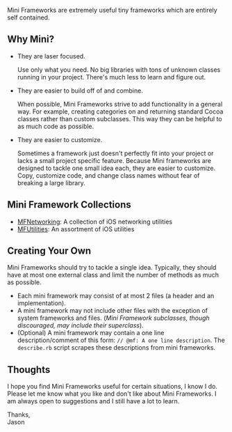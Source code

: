 Mini Frameworks are extremely useful tiny frameworks which are entirely self contained.



Why Mini?
---------

- They are laser focused.

  Use only what you need. No big libraries with tons of unknown classes running in your project. There's much less to learn and figure out.
  
- They are easier to build off of and combine.

  When possible, Mini Frameworks strive to add functionality in a general way. For example, creating categories on and returning standard Cocoa classes rather than custom subclasses. This way they can be helpful to as much code as possible.

- They are easier to customize.
  
  Sometimes a framework just doesn't perfectly fit into your project or lacks a small project specific feature. Because Mini frameworks are designed to tackle one small idea each, they are easier to customize. Copy, customize code, and change class names without fear of breaking a large library.



Mini Framework Collections
--------------------------

- [MFNetworking](https://github.com/jasongregori/MFNetworking): A collection of iOS networking utilities
- [MFUtilities](https://github.com/jasongregori/MFUtilities): An assortment of iOS utilities



Creating Your Own
-----------------

Mini Frameworks should try to tackle a single idea. Typically, they should have at most one external class and limit the number of methods as much as possible.

- Each mini framework may consist of at most 2 files (a header and an implementation).
- A mini framework may not include other files with the exception of system frameworks and files. (*Mini Framework subclasses, though discouraged, may include their superclass*).
- (Optional) A mini framework may contain a one line description/comment of this form: `// @mf: A one line description`. The `describe.rb` script scrapes these descriptions from mini frameworks.



Thoughts
--------

I hope you find Mini Frameworks useful for certain situations, I know I do. Please let me know what you like and don't like about Mini Frameworks. I am always open to suggestions and I still have a lot to learn.

Thanks,  
Jason







